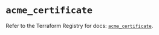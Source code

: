# `acme_certificate`

Refer to the Terraform Registry for docs: [`acme_certificate`](https://registry.terraform.io/providers/vancluever/acme/2.35.1/docs/resources/certificate).
